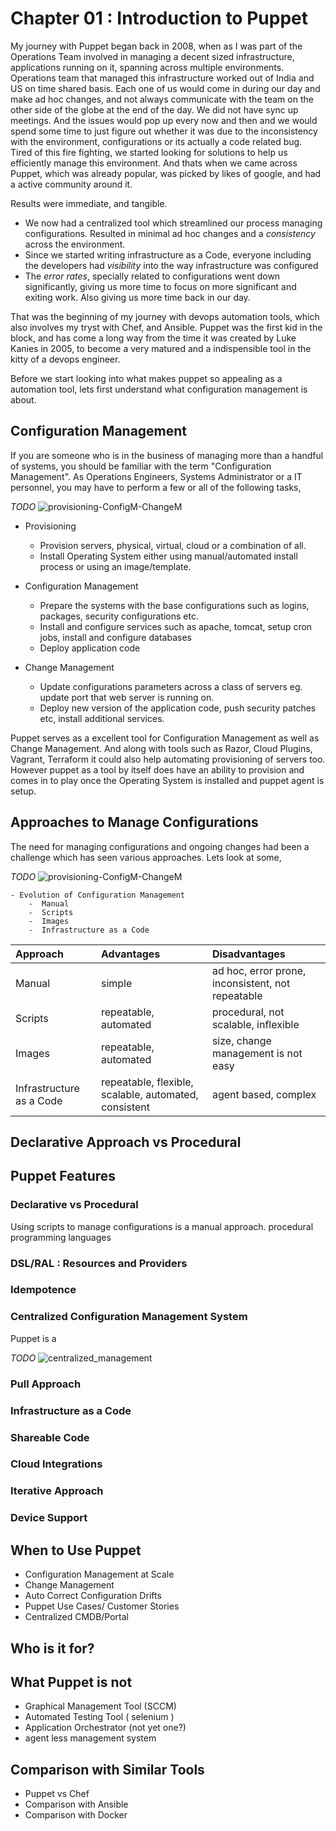 # Chapter 01  :  Introduction to Puppet

My journey with Puppet began back in 2008, when as I was part of the Operations Team involved in managing a decent sized infrastructure, applications running on it, spanning across multiple environments. Operations team that managed this infrastructure  worked out of India and US on time shared basis. Each  one of us would come in during our day and make ad hoc changes, and not always communicate with the team on the other side of the globe at the end of the day. We did not have sync up meetings. And the issues would pop up every now and then and we would spend some time to just figure out whether it was due to the inconsistency with the environment, configurations or its actually a code related bug. Tired of this fire fighting, we started looking for solutions to help us efficiently manage this environment. And thats when we came across Puppet, which was already popular, was picked by likes of google, and had a active community around it.

Results were immediate, and tangible.
* We now had a centralized tool which streamlined our process managing configurations. Resulted in minimal ad hoc changes and a *consistency* across the environment.
* Since we started writing infrastructure as a Code, everyone including the developers had *visibility* into the way infrastructure was configured  
* The *error rates*, specially related to configurations went down significantly, giving us more time to focus on more significant and exiting work. Also giving us more time back in our day.

That was the beginning of my journey with devops automation tools, which also involves my tryst with Chef, and Ansible. Puppet was the first kid in the block, and has come a long way from the time it was created by Luke Kanies in 2005, to become a very matured and a indispensible tool in the kitty of a devops engineer.

Before we start looking into what makes puppet so appealing as a automation tool, lets first understand what configuration management is about.

## Configuration Management

If you are someone who is in the business of managing  more than a handful of systems, you should be familiar with the term "Configuration Management". As  Operations Engineers, Systems Administrator or a IT personnel, you may have to perform a few or all of the following tasks,

*TODO*
![provisioning-ConfigM-ChangeM](images/)


* Provisioning
  * Provision servers, physical, virtual, cloud or a combination of all.
  * Install Operating System either using manual/automated install process or using an image/template.

* Configuration Management
  * Prepare the systems with the base configurations such as logins,  packages, security configurations etc.
  * Install and configure services such as apache, tomcat, setup cron jobs, install and configure databases
  * Deploy application code

* Change Management
  * Update configurations parameters across a class of servers eg. update port that web server is running on.
  * Deploy new version of the application code, push security patches etc, install additional services.

Puppet serves as a excellent tool for Configuration Management as well as Change Management. And along with tools such as Razor, Cloud Plugins, Vagrant, Terraform it could also help automating provisioning of servers too. However puppet as a tool by itself does have an ability to provision and comes in to play once the Operating System is installed and puppet agent is setup.


## Approaches to Manage Configurations
The need for managing configurations and ongoing  changes had been a challenge which has seen various approaches. Lets look at some,

  *TODO*
  ![provisioning-ConfigM-ChangeM](images/)

    - Evolution of Configuration Management
        -  Manual
        -  Scripts
        -  Images
        -  Infrastructure as a Code

| Approach     | Advantages     | Disadvantages
| :------------- | :------------- | :------------- |
| Manual | simple    | ad hoc, error prone, inconsistent, not repeatable |
| Scripts | repeatable, automated     | procedural, not scalable, inflexible |
| Images | repeatable, automated   | size, change management is not easy |
| Infrastructure as a Code | repeatable, flexible, scalable, automated, consistent     | agent based, complex  |


## Declarative Approach vs Procedural


## Puppet Features

### Declarative vs Procedural
Using scripts to manage configurations is a manual approach. procedural programming languages

### DSL/RAL : Resources and Providers
### Idempotence
### Centralized Configuration Management System
Puppet is a

*TODO* ![centralized_management](images/)

### Pull Approach
### Infrastructure as a Code
### Shareable Code
### Cloud Integrations
### Iterative Approach
### Device Support


## When to Use Puppet
  * Configuration Management at Scale
  * Change Management
  * Auto Correct Configuration Drifts
  * Puppet Use Cases/ Customer Stories
  * Centralized CMDB/Portal

## Who is it for?

## What Puppet is not
  * Graphical Management Tool (SCCM)
  * Automated Testing Tool ( selenium )
  * Application Orchestrator (not yet one?)
  * agent less management system


## Comparison with Similar Tools
  * Puppet vs   Chef
  * Comparison with Ansible
  * Comparison with Docker
